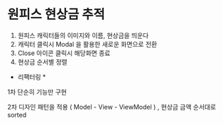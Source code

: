 #  원피스 현상금 추적

1) 원피스 캐릭터들의 이미지와 이름, 현상금을 띄운다
2)  캐릭터 클릭시 Modal 을 활용한 새로운 화면으로 전환
3) Close 아이콘 클릭시 해당화면 종료
4) 현상금 순서별 정렬

* 리팩터링 *

1차 단순히 기능만 구현

2차 디자인 패턴을 적용 ( Model - View - ViewModel ) , 현상금 금액 순서대로 sorted

